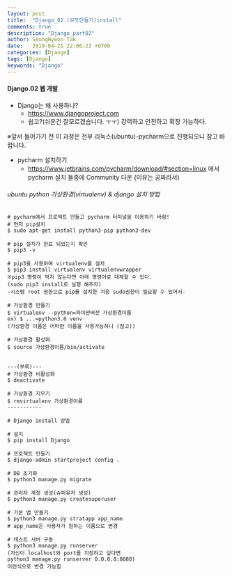 ```yaml
---
layout: post
title:  "Django_02.(로또만들기)install"
comments: true
description: "Django_part02"
author: SeungHyeon Tak
date:   2019-04-21 22:06:23 +0700
categories: [Django]
tags: [Django]
keywords: "Django"
---
```

#### Django.02 웹 개발

* Django는 왜 사용하나?
   * https://www.djangoproject.com
   * 쉽고?(쉬운건 잘모르겠습니다. ㅜㅜ) 강력하고 안전하고 확장 가능하다.

※앞서 들어가기 전 이 과정은 전부 리눅스(ubuntu)-pycharm으로 진행되오니 참고 바랍니다.

* pycharm 설치하기
   * https://www.jetbrains.com/pycharm/download/#section=linux 에서 pycharm 설치
     둘중에 Community 다운 (이유는 공짜라서)

###### ubuntu python 가상환경(virtualenv) & django 설치 방법 

```
# pycharm에서 프로젝트 만들고 pycharm 터미널을 이용하기 바람!
# 먼저 pip설치
$ sudo apt-get install python3-pip python3-dev

# pip 설치가 완료 되었는지 확인
$ pip3 -v

# pip3을 사용하여 virtualenv를 설치
$ pip3 install virtualenv virtualenvwrapper
※pip3 명령이 먹지 않는다면 아래 명령어로 대체할 수 있다.
(sudo pip3 install로 실행 해주자)
-시스템 root 권한으로 pip를 설치한 겨웅 sudo권한이 필요할 수 있어서-

# 가상환경 만들기
$ virtualenv --python=파이썬버전 가상환경이름
ex) $ ...=python3.6 venv
(가상환경 이름은 어떠한 이름을 사용가능하니 (참고))

# 가상환경 활성화
$ source 가상환경이름/bin/activate


---(부록)---
# 가상환경 비활성화
$ deactivate

# 가상환경 지우기
$ rmvirtualenv 가상환경이름
-----------

# Django install 방법

# 설치
$ pip install Django

# 프로젝트 만들기
$ django-admin startproject config .

# DB 초기화
$ python3 manage.py migrate

# 관리자 계정 생성(슈퍼유저 생성)
$ python3 manage.py createsuperuser

# 기본 앱 만들기
$ python3 manage.py stratapp app_name
# app_name은 사용자가 원하는 이름으로 변경

# 테스트 서버 구동
$ python3 manage.py runserver
(자신이 localhost와 port를 지정하고 싶다면 
python3 manage.py runserver 0.0.0.0:8080)
이런식으로 변경 가능함
```
